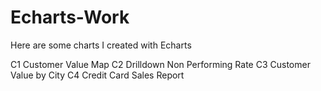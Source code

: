 # Echarts-Work
Here are some charts I created with Echarts

C1 Customer Value Map
C2 Drilldown Non Performing Rate
C3 Customer Value by City
C4 Credit Card Sales Report
